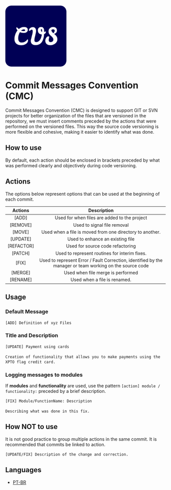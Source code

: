 ![thumb-image](./images/android-chrome-192x192.png) 

Commit Messages Convention (CMC)
===

Commit Messages Convention (CMC) is designed to support GIT or SVN projects for better organization of the files that are versioned in the repository, we must insert comments preceded by the actions that were performed on the versioned files. This way the source code versioning is more flexible and cohesive, making it easier to identify what was done.

## How to use
By default, each action should be enclosed in brackets preceded by what was performed clearly and objectively during code versioning.

## Actions

The options below represent options that can be used at the beginning of each commit.

|Actions    |Description|
|:-:	      |:-:	    |
|[ADD]      | Used for when files are added to the project|
|[REMOVE]   | Used to signal file removal|
|[MOVE]     | Used when a file is moved from one directory to another.|
|[UPDATE]   | Used to enhance an existing file|
|[REFACTOR] | Used for source code refactoring|
|[PATCH]    | Used to represent routines for interim fixes.|
|[FIX]      | Used to represent Error / Fault Correction, identified by the manager or team working on the source code|
|[MERGE]    | Used when file merge is performed|
|[RENAME]   | Used when a file is renamed.|

## Usage

### Default Message
```
[ADD] Definition of xyz Files
```

### Title and Description
```
[UPDATE] Payment using cards

Creation of functionality that allows you to make payments using the XPTO flag credit card.
```

### Logging messages to modules

If **modules** and **functionality** are used, use the pattern `[action] module / functionality:` preceded by a brief description.

```
[FIX] Module/FunctionName: Description

Describing what was done in this fix.
```

## How NOT to use

It is not good practice to group multiple actions in the same commit. It is recommended that commits be linked to action.

```
[UPDATE/FIX] Description of the change and correction.
```

## Languages
- [PT-BR](./Readme-Pt-BR.md)
